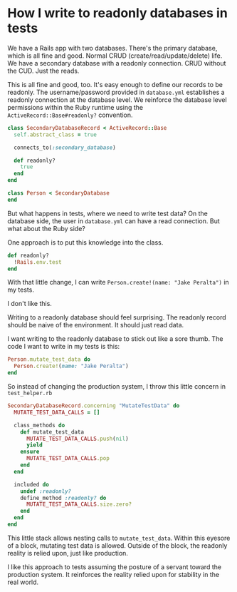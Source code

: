 <!--data 2021-10-07 #ruby -->

# How I write to readonly databases in tests

We have a Rails app with two databases.
There's the primary database, which is all fine and good.
Normal CRUD (create/read/update/delete) life.
We have a secondary database with a readonly connection.
CRUD without the CUD.
Just the reads.

This is all fine and good, too.
It's easy enough to define our records to be readonly.
The username/password provided in `database.yml` establishes a readonly connection at the database level.
We reinforce the database level permissions within the Ruby runtime using the `ActiveRecord::Base#readonly?` convention.

```ruby
class SecondaryDatabaseRecord < ActiveRecord::Base
  self.abstract_class = true

  connects_to(:secondary_database)

  def readonly?
    true
  end
end

class Person < SecondaryDatabase
end
```

But what happens in tests, where we need to write test data?
On the database side, the user in `database.yml` can have a read connection.
But what about the Ruby side?

One approach is to put this knowledge into the class.

```ruby
def readonly?
  !Rails.env.test
end
```

With that little change, I can write `Person.create!(name: "Jake Peralta")` in my tests.

I don't like this.

Writing to a readonly database should feel surprising.
The readonly record should be naive of the environment.
It should just read data.

I want writing to the readonly database to stick out like a sore thumb.
The code I want to write in my tests is this:

```ruby
Person.mutate_test_data do
  Person.create!(name: "Jake Peralta")
end
```

So instead of changing the production system, I throw this little concern in `test_helper.rb`

```ruby
SecondaryDatabaseRecord.concerning "MutateTestData" do
  MUTATE_TEST_DATA_CALLS = []

  class_methods do
    def mutate_test_data
      MUTATE_TEST_DATA_CALLS.push(nil)
      yield
    ensure
      MUTATE_TEST_DATA_CALLS.pop
    end
  end

  included do
    undef :readonly?
    define_method :readonly? do
      MUTATE_TEST_DATA_CALLS.size.zero?
    end
  end
end
```

This little stack allows nesting calls to `mutate_test_data`.
Within this eyesore of a block, mutating test data is allowed.
Outside of the block, the readonly reality is relied upon, just like production.

I like this approach to tests assuming the posture of a servant toward the production system.
It reinforces the reality relied upon for stability in the real world.